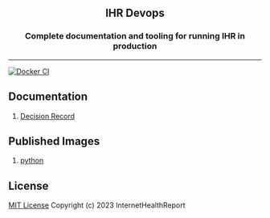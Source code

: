 <h2 align="center"><b>IHR Devops</b></h2>

<h3 align="center">Complete documentation and tooling for running IHR in production</h3>

---

[![Docker CI](https://github.com/InternetHealthReport/devops/actions/workflows/docker-ci.yml/badge.svg)](https://github.com/InternetHealthReport/devops/actions/workflows/docker-ci.yml)

## Documentation

   1. [Decision Record](./documentation/decision-record.md)


## Published Images

1. [python](https://github.com/InternetHealthReport/devops/pkgs/container/python)

## License

[MIT License](./LICENSE) Copyright (c) 2023 InternetHealthReport